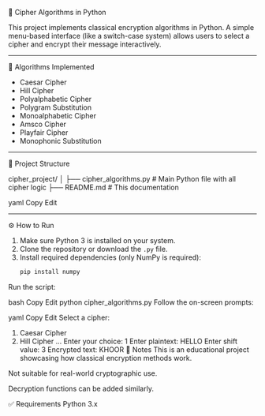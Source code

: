 🔐 Cipher Algorithms in Python

This project implements classical encryption algorithms in Python. A simple menu-based interface (like a switch-case system) allows users to select a cipher and encrypt their message interactively.

---

🧠 Algorithms Implemented

- Caesar Cipher  
- Hill Cipher  
- Polyalphabetic Cipher  
- Polygram Substitution  
- Monoalphabetic Cipher  
- Amsco Cipher  
- Playfair Cipher  
- Monophonic Substitution  

---

📁 Project Structure

cipher_project/
│
├── cipher_algorithms.py # Main Python file with all cipher logic
├── README.md # This documentation

yaml
Copy
Edit

---

 ⚙️ How to Run

1. Make sure Python 3 is installed on your system.
2. Clone the repository or download the `.py` file.
3. Install required dependencies (only NumPy is required):
   ```bash
   pip install numpy
Run the script:

bash
Copy
Edit
python cipher_algorithms.py
Follow the on-screen prompts:

yaml
Copy
Edit
Select a cipher:
1. Caesar Cipher
2. Hill Cipher
...
Enter your choice: 1
Enter plaintext: HELLO
Enter shift value: 3
Encrypted text: KHOOR
📌 Notes
This is an educational project showcasing how classical encryption methods work.

Not suitable for real-world cryptographic use.

Decryption functions can be added similarly.

✅ Requirements
Python 3.x
